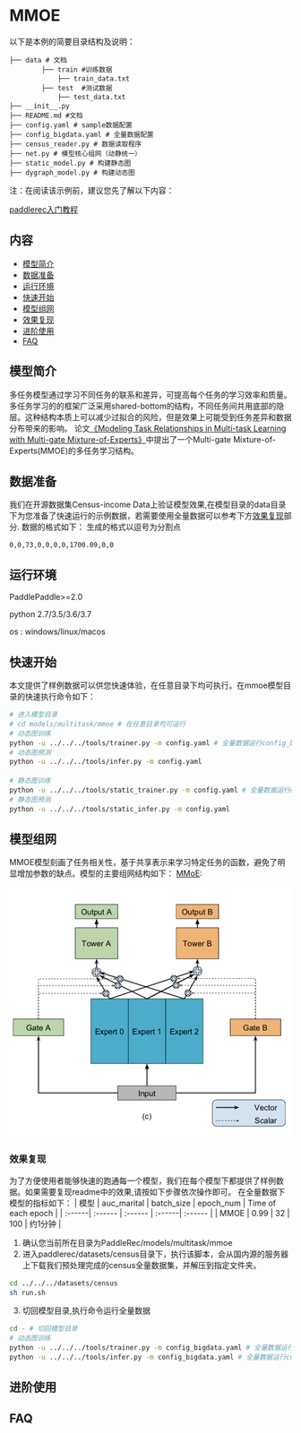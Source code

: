# MMOE

 以下是本例的简要目录结构及说明： 

```
├── data # 文档
		├── train #训练数据
			├── train_data.txt
		├── test  #测试数据
			├── test_data.txt
├── __init__.py 
├── README.md #文档
├── config.yaml # sample数据配置
├── config_bigdata.yaml # 全量数据配置
├── census_reader.py # 数据读取程序
├── net.py # 模型核心组网（动静统一）
├── static_model.py # 构建静态图
├── dygraph_model.py # 构建动态图
```

注：在阅读该示例前，建议您先了解以下内容：

[paddlerec入门教程](https://github.com/PaddlePaddle/PaddleRec/blob/master/README.md)

## 内容

- [模型简介](#模型简介)
- [数据准备](#数据准备)
- [运行环境](#运行环境)
- [快速开始](#快速开始)
- [模型组网](#模型组网)
- [效果复现](#效果复现)
- [进阶使用](#进阶使用)
- [FAQ](#FAQ)

## 模型简介
多任务模型通过学习不同任务的联系和差异，可提高每个任务的学习效率和质量。多任务学习的的框架广泛采用shared-bottom的结构，不同任务间共用底部的隐层。这种结构本质上可以减少过拟合的风险，但是效果上可能受到任务差异和数据分布带来的影响。  论文[《Modeling Task Relationships in Multi-task Learning with Multi-gate Mixture-of-Experts》]( https://www.kdd.org/kdd2018/accepted-papers/view/modeling-task-relationships-in-multi-task-learning-with-multi-gate-mixture- )中提出了一个Multi-gate Mixture-of-Experts(MMOE)的多任务学习结构。

## 数据准备
我们在开源数据集Census-income Data上验证模型效果,在模型目录的data目录下为您准备了快速运行的示例数据，若需要使用全量数据可以参考下方[效果复现](#效果复现)部分.
数据的格式如下：
生成的格式以逗号为分割点
```
0,0,73,0,0,0,0,1700.09,0,0
```

## 运行环境
PaddlePaddle>=2.0

python 2.7/3.5/3.6/3.7

os : windows/linux/macos 

## 快速开始
本文提供了样例数据可以供您快速体验，在任意目录下均可执行。在mmoe模型目录的快速执行命令如下： 
```bash
# 进入模型目录
# cd models/multitask/mmoe # 在任意目录均可运行
# 动态图训练
python -u ../../../tools/trainer.py -m config.yaml # 全量数据运行config_bigdata.yaml 
# 动态图预测
python -u ../../../tools/infer.py -m config.yaml 

# 静态图训练
python -u ../../../tools/static_trainer.py -m config.yaml # 全量数据运行config_bigdata.yaml 
# 静态图预测
python -u ../../../tools/static_infer.py -m config.yaml 
``` 

## 模型组网
MMOE模型刻画了任务相关性，基于共享表示来学习特定任务的函数，避免了明显增加参数的缺点。模型的主要组网结构如下：
[MMoE](https://dl.acm.org/doi/abs/10.1145/3219819.3220007):
<p align="center">
<img align="center" src="../../../doc/imgs/mmoe.png">
<p>

### 效果复现
为了方便使用者能够快速的跑通每一个模型，我们在每个模型下都提供了样例数据。如果需要复现readme中的效果,请按如下步骤依次操作即可。 
在全量数据下模型的指标如下：
| 模型 | auc_marital | batch_size | epoch_num | Time of each epoch |
| :------| :------ | :------ | :------| :------ | 
| MMOE | 0.99 | 32 | 100 | 约1分钟 |

1. 确认您当前所在目录为PaddleRec/models/multitask/mmoe  
2. 进入paddlerec/datasets/census目录下，执行该脚本，会从国内源的服务器上下载我们预处理完成的census全量数据集，并解压到指定文件夹。
``` bash
cd ../../../datasets/census
sh run.sh
``` 
3. 切回模型目录,执行命令运行全量数据
```bash
cd - # 切回模型目录
# 动态图训练
python -u ../../../tools/trainer.py -m config_bigdata.yaml # 全量数据运行config_bigdata.yaml 
python -u ../../../tools/infer.py -m config_bigdata.yaml # 全量数据运行config_bigdata.yaml 
```

## 进阶使用
  
## FAQ
